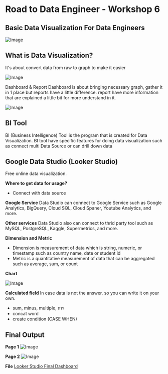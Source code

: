 # Road to Data Engineer - Workshop 6
## Basic Data Visualization For Data Engineers

![Image](https://drive.google.com/uc?id=1seOo2seWsLBvgZwXKHXz54Hfd07rKtRZ)

## What is Data Visualization?
It's about convert data from raw to graph to make it easier

![Image](https://drive.google.com/uc?id=1IwE2PMb_Kj5jMt-jWeATKKYvt9UTLGpl)

Dashboard & Report
Dashboard is about bringing necessary graph, gather it in 1 place but reports have a little difference. report have more information that are explained a little bit for more understand in it.

![Image](https://drive.google.com/uc?id=1SV8TOQLZBn7OH2KE1pwXZzHj9IRSbSLs)

## BI Tool
BI (Business Intelligence) Tool is the program that is created for Data Visualization.
BI tool have specific features for doing data visualization such as connect multi Data Source or can drill down data

## Google Data Studio (Looker Studio)
Free online data visualization.

**Where to get data for usage?**
- Connect with data source

**Google Service**
Data Studio can connect to Google Service such as Google Analytics, BigQuery, Cloud SQL, Cloud Spaner, Youtube Analytics, and more.

**Other services**
Data Studio also can connect to thrid party tool such as MySQL, PostgreSQL, Kaggle, Supermetrics, and more.

**Dimension and Metric**
- Dimension is measurement of data which is string, numeric, or timestamp such as country name, date or student id
- Metric is a quantitative measurement of data that can be aggregated such as average, sum, or count

**Chart**

![Image](https://drive.google.com/uc?id=16oBY8tcmPasqYbWxTui9_2zirfag7VEO)

**Calculated field**
In case data is not the answer. so you can write it on your own. 
- sum, minus, multiple, หาร
- concat word
- create condition (CASE WHEN)

## Final Output
**Page 1**
![Image](https://drive.google.com/uc?id=1upiU2Ygq0_WgbYAOFgh9nIYWSpDU8_I2)

**Page 2**
![Image](https://drive.google.com/uc?id=1Rbdfqs1Q3n7WzV1D_7L0sGxML7Eqa-1H)

**File**
[Looker Studio Final Dashboard](ws6_exercise.pdf)